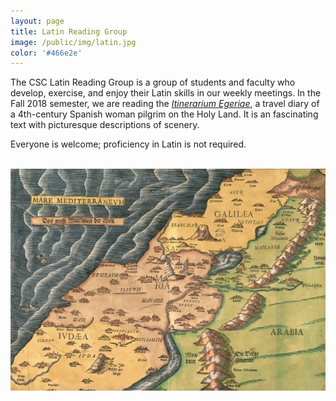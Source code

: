 ```yaml
---
layout: page
title: Latin Reading Group
image: /public/img/latin.jpg
color: '#466e2e'
---
```


The CSC Latin Reading Group is a group of students and faculty who develop, exercise, and enjoy their Latin skills in our weekly meetings. In the Fall 2018 semester, we are reading the <a href="http://www.thelatinlibrary.com/egeria.html" target="_blank">*Itinerarium Egeriae*</a>, a travel diary of a 4th-century Spanish woman pilgrim on the Holy Land. It is an fascinating text with picturesque descriptions of scenery.

Everyone is welcome; proficiency in Latin is not required.

<br>

<img class="img-single" align="center" src="/public/img/Egeria.jpg" width="550">
